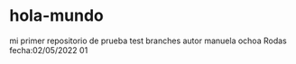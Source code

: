 # hola-mundo
mi primer repositorio de prueba test branches
autor manuela ochoa Rodas
fecha:02/05/2022
01
